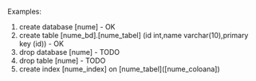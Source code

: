 Examples:

1. create database [nume] - OK
2. create table [nume_bd].[nume_tabel] (id int,name varchar(10),primary key (id)) - OK
3. drop database [nume] - TODO
4. drop table [nume] - TODO
5. create index [nume_index] on [nume_tabel]\([nume_coloana])
